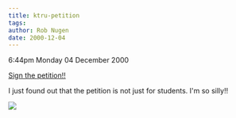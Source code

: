 ```yaml
---
title: ktru-petition
tags: 
author: Rob Nugen
date: 2000-12-04
---
```


<p class=date>6:44pm Monday 04 December 2000

<a href="http://www.savektru.org/petition.html">Sign
the petition!!</a>

<p>I just found out that the petition is not just for
students.  I'm so silly!!

<p><img src="/images/rob/wL-ROB.gif">
